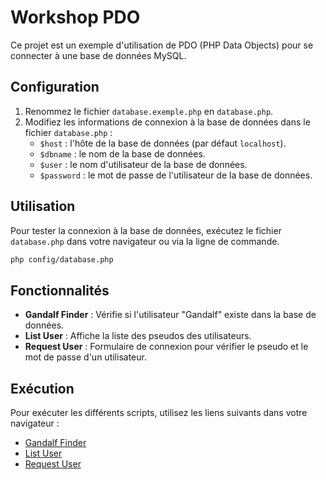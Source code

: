 # Workshop PDO

Ce projet est un exemple d'utilisation de PDO (PHP Data Objects) pour se connecter à une base de données MySQL.

## Configuration

1. Renommez le fichier `database.exemple.php` en `database.php`.
2. Modifiez les informations de connexion à la base de données dans le fichier `database.php` :
    - `$host` : l'hôte de la base de données (par défaut `localhost`).
    - `$dbname` : le nom de la base de données.
    - `$user` : le nom d'utilisateur de la base de données.
    - `$password` : le mot de passe de l'utilisateur de la base de données.

## Utilisation

Pour tester la connexion à la base de données, exécutez le fichier `database.php` dans votre navigateur ou via la ligne de commande.

```bash
php config/database.php
```

## Fonctionnalités

- **Gandalf Finder** : Vérifie si l'utilisateur "Gandalf" existe dans la base de données.
- **List User** : Affiche la liste des pseudos des utilisateurs.
- **Request User** : Formulaire de connexion pour vérifier le pseudo et le mot de passe d'un utilisateur.

## Exécution

Pour exécuter les différents scripts, utilisez les liens suivants dans votre navigateur :

- [Gandalf Finder](request/gandalf_finder.php)
- [List User](request/list_user.php)
- [Request User](request/request_user.html)